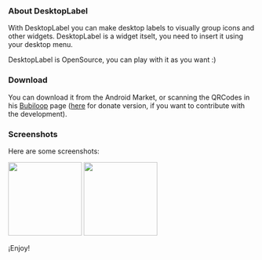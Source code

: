### About DesktopLabel ###

With DesktopLabel you can make desktop labels to visually group icons and other widgets. DesktopLabel is a widget itselt, you need to insert it using your desktop menu.

DesktopLabel is OpenSource, you can play with it as you want :)

### Download ###
You can download it from the Android Market, or scanning the QRCodes in his <a href='http://bubiloop.com/android-productivity-desktoplabel'>Bubiloop</a> page (<a href='http://bubiloop.com/android-productivity-desktoplabel-donate'>here</a> for donate version, if you want to contribute with the development).

### Screenshots ###

Here are some screenshots:

<img src='http://farm5.static.flickr.com/4130/4998182718_f825838d3d_o.png' width='150' /> <img src='http://farm5.static.flickr.com/4152/4998182720_d49889cc10_o.png' width='150' />

¡Enjoy!